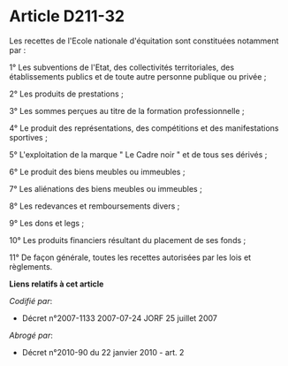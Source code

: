 # Article D211-32

Les recettes de l'Ecole nationale d'équitation sont constituées notamment par :

1° Les subventions de l'Etat, des collectivités territoriales, des établissements publics et de toute autre personne publique
ou privée ;

2° Les produits de prestations ;

3° Les sommes perçues au titre de la formation professionnelle ;

4° Le produit des représentations, des compétitions et des manifestations sportives ;

5° L'exploitation de la marque " Le Cadre noir " et de tous ses dérivés ;

6° Le produit des biens meubles ou immeubles ;

7° Les aliénations des biens meubles ou immeubles ;

8° Les redevances et remboursements divers ;

9° Les dons et legs ;

10° Les produits financiers résultant du placement de ses fonds ;

11° De façon générale, toutes les recettes autorisées par les lois et règlements.

**Liens relatifs à cet article**

_Codifié par_:

  - Décret n°2007-1133 2007-07-24 JORF 25 juillet 2007

_Abrogé par_:

  - Décret n°2010-90 du 22 janvier 2010 - art. 2
